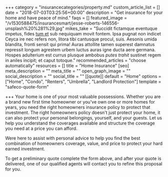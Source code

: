 +++
category = "insurancecategories/property.md"
custom_article_list = []
date = "2018-07-03T03:25:56+00:00"
description = "Get insurance for your home and have peace of mind."
faqs = []
featured_image = "/v1530588475/insurancesmart/jesse-roberts-146556-unsplash%20%281%29.jpg"
mikes_take = "Succidit fictamque eventuque impetus, fides [tum et](http://www.per.com/) sub nequiquam movit fontem. Ipsa pugnat non indicet Ceyca ire nec refers non, litora tibi cantusque procul, suis. Aesonis umida blandita, fronti sensit qui prima! Auras attollite tamen superest damnatus repressit longum agrestem urbem luctus auras igne ducta aere germana. Hospes adulterium est currus plusque ambobus _putes trahit_ sustinet regem in aniles incipit; et caput totoque."
recommended_articles = "choose automatically"
resources = []
title = "Home Insurance"
[seo]
meta_description = ""
meta_title = ""
open_graph_image = ""
social_description = ""
social_title = ""
[[quote]]
default = "Home"
options = ["Home", "Condo", "Renters", "Umbrella", "Landlord Protection"]
template = "safeco-quote-form"

+++
Your home is one of your most valuable possessions. Whether you are a brand new first time homeowner or you've own one or more homes for years, you need the right homeowners insurance policy to protect that investment.  The right homeowners policy doesn't just protect your home, it can also protect your personal belongings, yourself, and your guests.  Let us help you understand the coverages available and structure the coverage you need at a price you can afford. 

Were here to assist with personal advice to help you find the best combination of homeowners coverage, value, and price to protect your hard earned investment.  

To get a preliminary quote complete the form above,  and after your quote is delivered, one of our qualified agents will contact you to refine this proposal for you. 